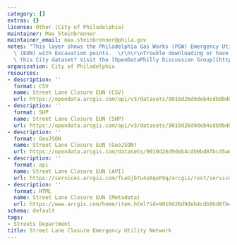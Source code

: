 ```yaml
---
category: []
extras: {}
license: Other (City of Philadelphia)
maintainer: Max Steinbrenner
maintainer_email: max.steinbrenner@phila.gov
notes: "This layer shows the Philadelphia Gas Works (PGW) Emergency Utility Network\
  \ (EUN) with Excavation points.  \r\n\r\nTrouble downloading or have questions about\
  \ this City dataset? Visit the [OpenDataPhilly Discussion Group](http://www.phila.gov/data/discuss/)"
organization: City of Philadelphia
resources:
- description: ''
  format: CSV
  name: Street Lane Closure EUN (CSV)
  url: https://opendata.arcgis.com/api/v3/datasets/9010d26d9deb4cdb9bd8fbc45a8e55f5_0/downloads/data?format=csv&spatialRefId=4326
- description: ''
  format: SHP
  name: Street Lane Closure EUN (SHP)
  url: https://opendata.arcgis.com/api/v3/datasets/9010d26d9deb4cdb9bd8fbc45a8e55f5_0/downloads/data?format=shp&spatialRefId=4326
- description: ''
  format: GeoJSON
  name: Street Lane Closure EUN (GeoJSON)
  url: https://opendata.arcgis.com/datasets/9010d26d9deb4cdb9bd8fbc45a8e55f5_0.geojson
- description: ''
  format: api
  name: Street Lane Closure EUN (API)
  url: https://services.arcgis.com/fLeGjb7u4uXqeF9q/arcgis/rest/services/LaneClosure_EUN_XY/FeatureServer/0/query?outFields=*&where=1%3D1
- description: ''
  format: HTML
  name: Street Lane Closure EUN (Metadata)
  url: https://www.arcgis.com/home/item.html?id=9010d26d9deb4cdb9bd8fbc45a8e55f5
schema: default
tags:
- Streets Department
title: Street Lane Closure Emergency Utility Network
---
```

